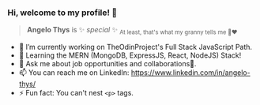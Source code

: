 ### Hi, welcome to my profile! 👋

> **Angelo Thys** is ✨ _special_ ✨ <sub>At least, that's what my granny tells me 👵♥️</sub>

- 🔭 I’m currently working on TheOdinProject's Full Stack JavaScript Path.
- 🌱 Learning the MERN (MongoDB, ExpressJS, React, NodeJS) Stack!
- 💬 Ask me about job opportunities and collaborations👯.
- 📫 You can reach me on LinkedIn: https://www.linkedin.com/in/angelo-thys/
- ⚡ Fun fact: You can't nest ```<p>``` tags.

